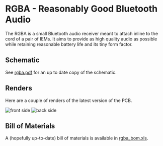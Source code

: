 # RGBA - Reasonably Good Bluetooth Audio

The RGBA is a small Bluetooth audio receiver meant to attach inline to the cord of
a pair of IEMs. It aims to provide as high quality audio as possible while retaining
reasonable battery life and its tiny form factor.

## Schematic

See [rgba.pdf](/rgba.pdf) for an up to date copy of the schematic.

## Renders

Here are a couple of renders of the latest version of the PCB.

![front side](https://i.imgur.com/iruL3f7.png)
![back side](https://i.imgur.com/y4aU4Yq.png)

## Bill of Materials

A (hopefully up-to-date) bill of materials is available in [rgba_bom.xls](https://i.imgur.com/y4aU4Yq.png).
